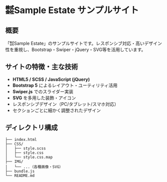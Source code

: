 # ㍿Sample Estate サンプルサイト

## 概要
「㍿Sample Estate」のサンプルサイトです。レスポンシブ対応・高いデザイン性を重視し、Bootstrap・Swiper・jQuery・SVG等を活用しています。

## サイトの特徴・主な技術
- **HTML5 / SCSS / JavaScript (jQuery)**
- **Bootstrap 5** によるレイアウト・ユーティリティ活用
- **Swiper.js** でのスライダー実装
- **SVG** を多用した装飾・アイコン
- レスポンシブデザイン（PC/タブレット/スマホ対応）
- セクションごとに細かく調整されたデザイン

## ディレクトリ構成
```
├── index.html
├── CSS/
│   ├── style.scss
│   ├── style.css
│   └── style.css.map
├── IMG/
│   └── ...（各種画像・SVG）
├── bundle.js
└── README.md
```
